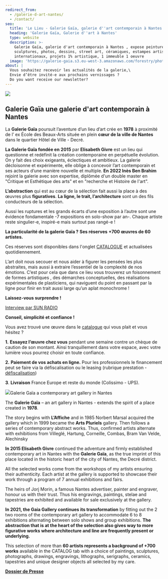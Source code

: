 ```yaml
---
redirect_from:
  - /galerie-d-art-nantes/
  - /contact/
seo:
  title: 'Le Lieu - Galerie Gaïa, galerie d''art contemporain à Nantes'
  heading: 'Galerie Gaïa, Galerie d''art à Nantes'
  type: website
  description: >-
    Galerie Gaïa, galerie d'art contemporain à Nantes , expose peintures,
    sculptures, photos, dessins, street art, céramiques, estampes artistes
    internationaux, projets 1% artistique, 1 immeuble 1 oeuvre
  image: 'https://galerie-gaia.s3.eu-west-3.amazonaws.com/forestry/photo facade-1.jpg'
about: |
  Vous souhaitez recevoir les actualités de la galerie,\
  Envie d’être invité-e aux prochains vernissages ?
  Do you want receive our newsletter?
---
```


![](<https://galerie-gaia.s3.eu-west-3.amazonaws.com/tina/uploads/photo facade.jpg>)

## Galerie Gaïa une galerie d'art contemporain à Nantes

La **Galerie Gaïa** poursuit l’aventure d’un lieu d’art crée en **1978** à proximité de l’ ex École des Beaux-Arts située en plein **cœur de la ville de Nantes** dans le quartier Hôtel de Ville - Decré.

**La Galerie Gaïa fondée en** **2015** par **Elisabeth Givre** est un lieu qui questionne et redéfinit la création contemporaine en perpétuelle évolution. On y fait des choix exigeants, éclectiques et ambitieux. La galerie décloisonne et expérimente, elle oblige à concevoir l’art contemporain et ses acteurs d’une manière nouvelle et multiple. **En 2022 Inès Ben Brahim** rejoint la galerie avec son expertise, diplômée d'un double master en "Critique et Esthétique des arts" et en "recherche et Histoire de l'art".

**L’abstraction** qui est au cœur de la sélection fait aussi la place à des œuvres plus **figuratives**. **La ligne, le trait, l’architecture** sont un des fils conducteurs de la sélection.

Aussi les ruptures et les grands écarts d’une exposition à l’autre sont une évidence fondamentale -7 expositions en solo-show par an-. Chaque artiste reste singulier-e, inspiré-e mais surtout pas rangé-e !

**La particularité de la galerie Gaïa ?**
**Ses réserves** **+700 œuvres de 60 artistes.**

Ces réserves sont disponibles dans l'onglet [CATALOGUE](https://galeriegaia.fr/catalogue/ "galerie gaillard")  et actualisées quotidiennement.

L’art doit nous secouer et nous aider à figurer les pensées les plus abstraites, mais aussi à extraire l’essentiel de la complexité de nos émotions. C’est pour cela que dans ce lieu vous trouverez un foisonnement de formes artistiques , des démarches conceptuelles, des réalisations expérimentales de plasticiens, qui naviguent du point en passant par la ligne pour finir en trait aussi large qu’un aplat monochrome !

**Laissez-vous surprendre !**

[Interview par SUN RADIO ](https://www.lesonunique.com/content/elisabeth-givre-portrait-galeriste-57477 "interview elisabeth givre ")

**Conseil, simplicité et confiance !**

Vous avez trouvé une œuvre dans le [catalogue](https://galeriegaia.fr/catalogue/ "catalogue de la collection de  galerie gaia") qui vous plait et vous hésitez ?

**1.** **Essayez l’œuvre chez vous** pendant une semaine contre un chèque de caution de son montant. Ainsi tranquillement dans votre espace, avec votre lumière vous pourrez choisir en toute confiance.

**2.** **Paiement de  vos achats en ligne.** Pour les professionnels le financement peut se faire via la défiscalisation ou le leasing (rubrique prestation - [défiscalisation](https://galeriegaia.fr/about/art-et-fiscalite/ "defiscalisation"))

**3**. **Livraison** France Europe et reste du monde (Colissimo - UPS).

![](https://galerie-gaia.s3.eu-west-3.amazonaws.com/forestry/20210326_WIDE_Artefacts_Gaia_EPonsaud_05.jpg)Galerie Gaïa a contemporary art gallery in Nantes

The **Galerie Gaïa** – an art gallery in Nantes - extends the spirit of a place created in **1978**.

The story begins with **L’Affiche** and in 1985 Norbert Marsal acquired the gallery which in 1999 became the **Arts Pluriels** gallery. Then follows a series of contemporary abstract works. Thus, confirmed artists alternate with exhibitions from Villeglé, Hartung, Corneille, Combas, Bram Van Velde, Alechinsky

**In 2015 Elisabeth Givre** continued the adventure and firmly established contemporary art in Nantes with the **Galerie Gaïa**, as the true imprint of this place located in the historic heart of the city of Nantes, the Decré district.

All the selected works come from the workshops of my artists ensuring their authenticity. Each artist at the gallery is supported to showcase their work through a program of 7 annual exhibitions and fairs.

The heirs of Jorj Morin, a famous Nantes advertiser, painter and engraver, honour us with their trust. Thus his engravings, paintings, stelae and tapestries are exhibited and available for sale exclusively at the gallery.

**In 2021, the Gaia Gallery continues its transformation** by fitting out the 2 two rooms of the contemporary art gallery to accommodate 6 to 8 exhibitions alternating between solo shows and group exhibitions. **The abstraction that is at the heart of the selection also gives way to more figurative works where architecture and line are frequently present or underlying.**

This selection of more than **60 artists represents a background of +700 works** available in the CATALOG tab with a choice of paintings, sculptures, photographs, drawings, engravings, lithographs, serigraphs, ceramics, tapestries and unique designer objects all selected by my care.

**[Dossier de Presse](https://galerie-gaia.s3.eu-west-3.amazonaws.com/forestry/Dossier+de+Presse+-+Galerie+Gai%CC%88a.pdf "Dossier de Presse")**
